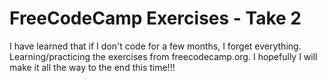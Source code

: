 # FreeCodeCamp Exercises - Take 2

I have learned that if I don't code for a few months, I forget everything. Learning/practicing the exercises from freecodecamp.org. I hopefully I will make it all the way to the end this time!!!
